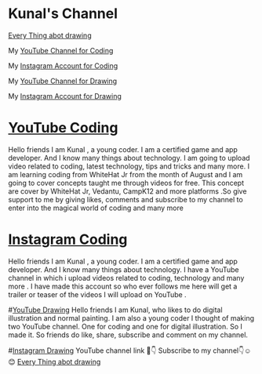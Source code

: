 # Kunal's Channel 
[Every Thing abot drawing](linktr.ee/thinkbeyondcolours)

My [YouTube Channel for Coding](https://www.youtube.com/channel/UCe0SKfmFT8auzAG5A9MSrgA)

My [Instagram Account for Coding](https://www.instagram.com/kunalstechclass/)

My [YouTube Channel for Drawing](https://www.youtube.com/channel/UC_eZEjIY3FfoM68W3lPunKQ)

My [Instagram Account for Drawing](https://www.instagram.com/think_beyond_colours/)

# [YouTube Coding](https://www.youtube.com/channel/UCe0SKfmFT8auzAG5A9MSrgA)
 Hello friends I am Kunal , a young coder. I am a certified game and app developer. And I know many things about technology. I am going to upload video related to coding, latest technology, tips and tricks and many more. I am learning coding from WhiteHat Jr from the month of August and I am going to cover concepts taught me through videos for free. This concept are cover by WhiteHat Jr, Vedantu, CampK12 and more platforms .So give support to me by giving likes, comments and subscribe to my channel to enter into the magical world of coding and many more 

# [Instagram Coding](https://www.instagram.com/kunalstechclass/)
 Hello friends I am Kunal , a young coder. I am a certified game and app developer. And I know many things about technology. I have a YouTube channel in which i upload videos related to coding, technology and many more . I have made this account so who ever follows me here will get a trailer or teaser of the videos I will upload on YouTube . 

#[YouTube Drawing](https://www.youtube.com/channel/UC_eZEjIY3FfoM68W3lPunKQ/)
Hello friends I am Kunal, who likes to do digital illustration and normal painting. I am also a young coder I thought of making two YouTube channel. One for coding and one for digital illustration. So I made it. So friends do like, share, subscribe and comment on my channel. 

#[Instagram Drawing](https://www.instagram.com/think_beyond_colours/)
YouTube channel link 🔗👇
Subscribe to my channel👇☺️😊
[Every Thing abot drawing](linktr.ee/thinkbeyondcolours)
